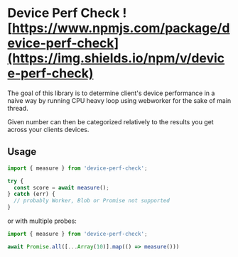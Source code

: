 # Device Perf Check ![https://www.npmjs.com/package/device-perf-check](https://img.shields.io/npm/v/device-perf-check)

The goal of this library is to determine client's device performance in a naive way by running CPU heavy loop using webworker for the sake of main thread. 

Given number can then be categorized relatively to the results you get across your clients devices.

## Usage

```javascript
import { measure } from 'device-perf-check';

try {
  const score = await measure();
} catch (err) {
  // probably Worker, Blob or Promise not supported
}
```

or with multiple probes:

```javascript
import { measure } from 'device-perf-check';

await Promise.all([...Array(10)].map(() => measure()))
```

